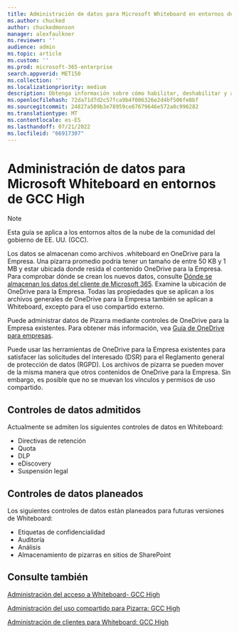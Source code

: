 ```yaml
---
title: Administración de datos para Microsoft Whiteboard en entornos de GCC High
ms.author: chucked
author: chuckedmonson
manager: alexfaulkner
ms.reviewer: ''
audience: admin
ms.topic: article
ms.custom: ''
ms.prod: microsoft-365-enterprise
search.appverid: MET150
ms.collection: ''
ms.localizationpriority: medium
description: Obtenga información sobre cómo habilitar, deshabilitar y administrar el acceso a Whiteboard.
ms.openlocfilehash: 72da71d7d2c57fca9b4f006326e2d4bf506fe8bf
ms.sourcegitcommit: 24827a509b3e78959ce67679646e572a0c996282
ms.translationtype: MT
ms.contentlocale: es-ES
ms.lasthandoff: 07/21/2022
ms.locfileid: "66917307"
---
```

# <a name="manage-data-for-microsoft-whiteboard-in-gcc-high-environments"></a>Administración de datos para Microsoft Whiteboard en entornos de GCC High

>[!NOTE]
> Esta guía se aplica a los entornos altos de la nube de la comunidad del gobierno de EE. UU. (GCC).

Los datos se almacenan como archivos .whiteboard en OneDrive para la Empresa. Una pizarra promedio podría tener un tamaño de entre 50 KB y 1 MB y estar ubicada donde resida el contenido OneDrive para la Empresa. Para comprobar dónde se crean los nuevos datos, consulte [Dónde se almacenan los datos del cliente de Microsoft 365](/microsoft-365/enterprise/o365-data-locations). Examine la ubicación de OneDrive para la Empresa. Todas las propiedades que se aplican a los archivos generales de OneDrive para la Empresa también se aplican a Whiteboard, excepto para el uso compartido externo.

Puede administrar datos de Pizarra mediante controles de OneDrive para la Empresa existentes. Para obtener más información, vea [Guía de OneDrive para empresas](/onedrive/plan-onedrive-enterprise).

Puede usar las herramientas de OneDrive para la Empresa existentes para satisfacer las solicitudes del interesado (DSR) para el Reglamento general de protección de datos (RGPD). Los archivos de pizarra se pueden mover de la misma manera que otros contenidos de OneDrive para la Empresa. Sin embargo, es posible que no se muevan los vínculos y permisos de uso compartido.

## <a name="data-controls-supported"></a>Controles de datos admitidos

Actualmente se admiten los siguientes controles de datos en Whiteboard:

- Directivas de retención
- Quota
- DLP
- eDiscovery
- Suspensión legal

## <a name="data-controls-planned"></a>Controles de datos planeados

Los siguientes controles de datos están planeados para futuras versiones de Whiteboard:

- Etiquetas de confidencialidad
- Auditoría
- Análisis
- Almacenamiento de pizarras en sitios de SharePoint

## <a name="see-also"></a>Consulte también

[Administración del acceso a Whiteboard- GCC High](manage-whiteboard-access-gcc-high.md)

[Administración del uso compartido para Pizarra: GCC High](manage-sharing-gcc-high.md)

[Administración de clientes para Whiteboard: GCC High](manage-clients-gcc-high.md)
